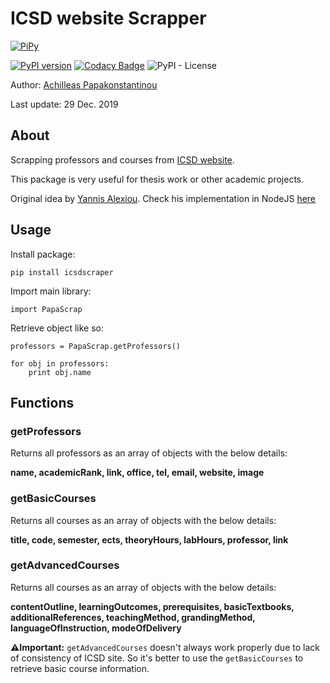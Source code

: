 # ICSD website Scrapper

[![PiPy](http://83.212.112.51/pypico/imagesicsdscraper.png)](https://pipy.org/project/icsdscraper/)

[![PyPI version](https://badge.fury.io/py/icsdscraper.svg)](https://badge.fury.io/py/icsdscraper)
[![Codacy Badge](https://api.codacy.com/project/badge/Grade/c1f9032ce0a94d5faf42007adf8dd087)](https://www.codacy.com/manual/CheatModeON/icsdscraper?utm_source=github.com&amp;utm_medium=referral&amp;utm_content=CheatModeON/icsd-scraper&amp;utm_campaign=Badge_Grade)
![PyPI - License](https://img.shields.io/pypi/l/icsdscraper)

Author: [Achilleas Papakonstantinou](https://www.linkedin.com/in/achipap/)

Last update: 29 Dec. 2019

## About
Scrapping professors and courses from [ICSD website](http://www.icsd.aegean.gr/icsd/).

This package is very useful for thesis work or other academic projects.

Original idea by [Yannis Alexiou](https://github.com/yannisalexiou). 
Check his implementation in NodeJS [here](https://www.npmjs.com/package/icsd-scraper)

## Usage
Install package:
````
pip install icsdscraper
````
Import main library:
````
import PapaScrap
````
Retrieve object like so:
````
professors = PapaScrap.getProfessors()

for obj in professors:
    print obj.name
````
## Functions 
### getProfessors
Returns all professors as an array of objects with the below details:

**name, academicRank, link, office, tel, email, website, image**

### getBasicCourses
Returns all courses as an array of objects with the below details:

**title, code, semester, ects, theoryHours, labHours, professor, link**

### getAdvancedCourses
Returns all courses as an array of objects with the below details:

**contentOutline, learningOutcomes, prerequisites, basicTextbooks, additionalReferences, teachingMethod, grandingMethod, languageOfInstruction, modeOfDelivery**

**⚠️Ιmportant:** `getAdvancedCourses` doesn't always work properly due to lack of consistency of ICSD site. So it's better to use the `getBasicCourses` to retrieve basic course information.
